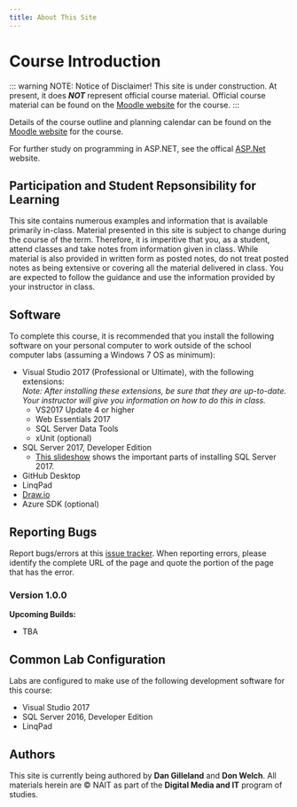 ```yaml
---
title: About This Site
---
```

# Course Introduction

::: warning NOTE: Notice of Disclaimer!
This site is under construction.
At present, it does ***NOT*** represent official course material. Official course material can be found on the [Moodle website](https://moodle.nait.ca) for the course.
:::

Details of the course outline and planning calendar can be found on the [Moodle website](https://moodle.nait.ca) for the course.

For further study on programming in ASP.NET, see the offical [ASP.Net](http://asp.net) website.

## Participation and Student Repsonsibility for Learning

This site contains numerous examples and information that is available primarily in-class. Material presented in this site is subject to change during the course of the term. Therefore, it is imperitive that you, as a student, attend classes and take notes from information given in class. While material is also provided in written form as posted notes, do not treat posted notes as being extensive or covering all the material delivered in class. You are expected to follow the guidance and use the information provided by your instructor in class.

## Software

To complete this course, it is recommended that you install the following software on your personal computer to work outside of the school computer labs (assuming a Windows 7 OS as minimum):

- Visual Studio 2017 (Professional or Ultimate), with the following extensions: <br />*Note: After installing these extensions, be sure that they are up-to-date. Your instructor will give you information on how to do this in class.*
  - VS2017 Update 4 or higher
  - Web Essentials 2017
  - SQL Server Data Tools
  - xUnit (optional)
- SQL Server 2017, Developer Edition
  - [This slideshow](slides-installing-sql-server.html) shows the important parts of installing SQL Server 2017.
- GitHub Desktop
- LinqPad
- [Draw.io](https://about.draw.io/integrations/#integrations_offline)
- Azure SDK (optional)

## Reporting Bugs

Report bugs/errors at this [issue tracker](https://github.com/DMIT-2018/StudentNotes/issues/new). When reporting errors, please identify the complete URL of the page and quote the portion of the page that has the error.

### Version 1.0.0

**Upcoming Builds:**

- TBA

## Common Lab Configuration

Labs are configured to make use of the following development software for this course:

- Visual Studio 2017
- SQL Server 2016, Developer Edition
- LinqPad

## Authors

This site is currently being authored by **Dan Gilleland** and **Don Welch**. All materials herein are © NAIT as part of the **Digital Media and IT** program of studies.
